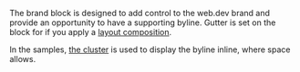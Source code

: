 The brand block is designed to add control to the web.dev brand and provide an opportunity to have a supporting byline. Gutter is set on the block for if you apply a [layout composition](https://web.dev/design-system/css-compositions/).

In the samples, [the cluster](https://web.dev/design-system/css-compositions/#cluster) is used to display the byline inline, where space allows.
